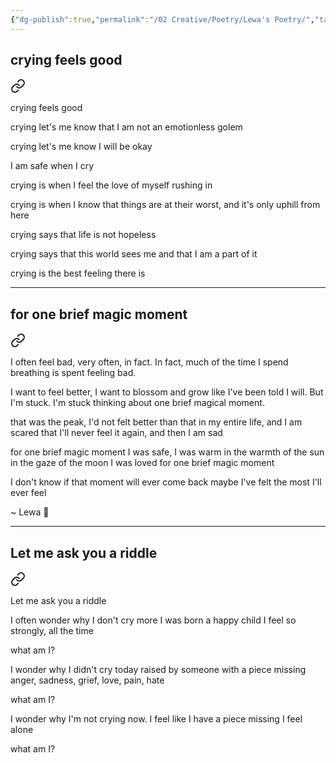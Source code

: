 ```yaml
---
{"dg-publish":true,"permalink":"/02 Creative/Poetry/Lewa's Poetry/","tags":["poem"],"noteIcon":"","created":"2025-07-03T15:42:12.983-04:00"}
---
```


## crying feels good 
<div class="transclusion internal-embed is-loaded"><a class="markdown-embed-link" href="/02 Creative/Poetry/crying feels good/" aria-label="Open link"><svg xmlns="http://www.w3.org/2000/svg" width="24" height="24" viewBox="0 0 24 24" fill="none" stroke="currentColor" stroke-width="2" stroke-linecap="round" stroke-linejoin="round" class="svg-icon lucide-link"><path d="M10 13a5 5 0 0 0 7.54.54l3-3a5 5 0 0 0-7.07-7.07l-1.72 1.71"></path><path d="M14 11a5 5 0 0 0-7.54-.54l-3 3a5 5 0 0 0 7.07 7.07l1.71-1.71"></path></svg></a><div class="markdown-embed">




crying feels good

crying let's me know that I am not an emotionless golem

crying let's me know I will be okay

I am safe when I cry

crying is when I feel the love of myself rushing in

crying is when I know that things are at their worst, and it's only uphill from here

crying says that life is not hopeless 

crying says that this world sees me and that I am a part of it

crying is the best feeling there is

</div></div>

---
## for one brief magic moment 
<div class="transclusion internal-embed is-loaded"><a class="markdown-embed-link" href="/02 Creative/Poetry/for one brief magic moment/" aria-label="Open link"><svg xmlns="http://www.w3.org/2000/svg" width="24" height="24" viewBox="0 0 24 24" fill="none" stroke="currentColor" stroke-width="2" stroke-linecap="round" stroke-linejoin="round" class="svg-icon lucide-link"><path d="M10 13a5 5 0 0 0 7.54.54l3-3a5 5 0 0 0-7.07-7.07l-1.72 1.71"></path><path d="M14 11a5 5 0 0 0-7.54-.54l-3 3a5 5 0 0 0 7.07 7.07l1.71-1.71"></path></svg></a><div class="markdown-embed">




I often feel bad, very often, in fact.
In fact, much of the time I spend breathing is spent feeling bad.

I want to feel better, I want to blossom and grow like I've been told I will.
But I'm stuck.
I'm stuck thinking about one brief magical moment.

that was the peak, I'd not felt better than that in my entire life, 
and I am scared that I'll never feel it again, and then I am sad

for one brief magic moment
I was safe, I was warm
in the warmth of the sun
in the gaze of the moon
I was loved
for one brief magic moment

I don't know if that moment will ever come back
maybe I've felt the most I'll ever feel


~ Lewa 💚

</div></div>

---
## Let me ask you a riddle

<div class="transclusion internal-embed is-loaded"><a class="markdown-embed-link" href="/02 Creative/Poetry/Let my ask you a riddle/" aria-label="Open link"><svg xmlns="http://www.w3.org/2000/svg" width="24" height="24" viewBox="0 0 24 24" fill="none" stroke="currentColor" stroke-width="2" stroke-linecap="round" stroke-linejoin="round" class="svg-icon lucide-link"><path d="M10 13a5 5 0 0 0 7.54.54l3-3a5 5 0 0 0-7.07-7.07l-1.72 1.71"></path><path d="M14 11a5 5 0 0 0-7.54-.54l-3 3a5 5 0 0 0 7.07 7.07l1.71-1.71"></path></svg></a><div class="markdown-embed">





Let me ask you a riddle

I often wonder why I don't cry more
I was born a happy child
I feel so strongly, all the time

what am I? 

I wonder why I didn't cry today
raised by someone with a piece missing
anger, sadness, grief, love, pain, hate

what am I? 

I wonder why I'm not crying now.
I feel like I have a piece missing
I feel alone

what am I? 


</div></div>
